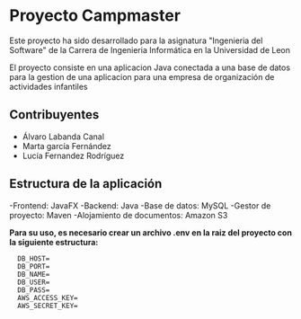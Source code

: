 # Proyecto Campmaster
Este proyecto ha sido desarrollado para la asignatura "Ingenieria del Software" de la Carrera de Ingenieria Informática en la Universidad de Leon

El proyecto consiste en una aplicacion Java conectada a una base de datos para la gestion de una aplicacion para una empresa de organización de actividades infantiles
## Contribuyentes
- Álvaro Labanda Canal
- Marta garcía Fernández
- Lucía Fernandez Rodríguez
## Estructura de la aplicación
-Frontend: JavaFX
-Backend: Java 
-Base de datos: MySQL
-Gestor de proyecto: Maven
-Alojamiento de documentos: Amazon S3

**Para su uso, es necesario crear un archivo .env en la raiz del proyecto con la siguiente estructura:**
 ```env
   DB_HOST=
   DB_PORT=
   DB_NAME=
   DB_USER=
   DB_PASS=
   AWS_ACCESS_KEY=
   AWS_SECRET_KEY=
  ```
